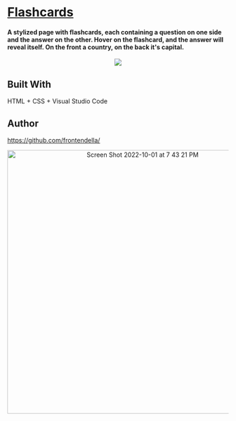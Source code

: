 # [Flashcards](https://frontendella.github.io/Flashcards/) 

#### A stylized page with flashcards, each containing a question on one side and the answer on the other. Hover on the flashcard, and the answer will reveal itself. On the front a country, on the back it's capital.

<p align="center">
<img src="https://user-images.githubusercontent.com/82247833/193435567-5da27203-ccba-44c0-b529-b8d287026c99.gif"/>
</p>

## Built With

HTML + CSS + Visual Studio Code



Author
---
https://github.com/frontendella/


[<p align="center"><img width="600px" alt="Screen Shot 2022-10-01 at 7 43 21 PM" src="https://user-images.githubusercontent.com/82247833/193435640-885dbf8c-9983-40ca-b78a-6e8c910504b0.png"></p>](https://frontendella.github.io/Flashcards/)
